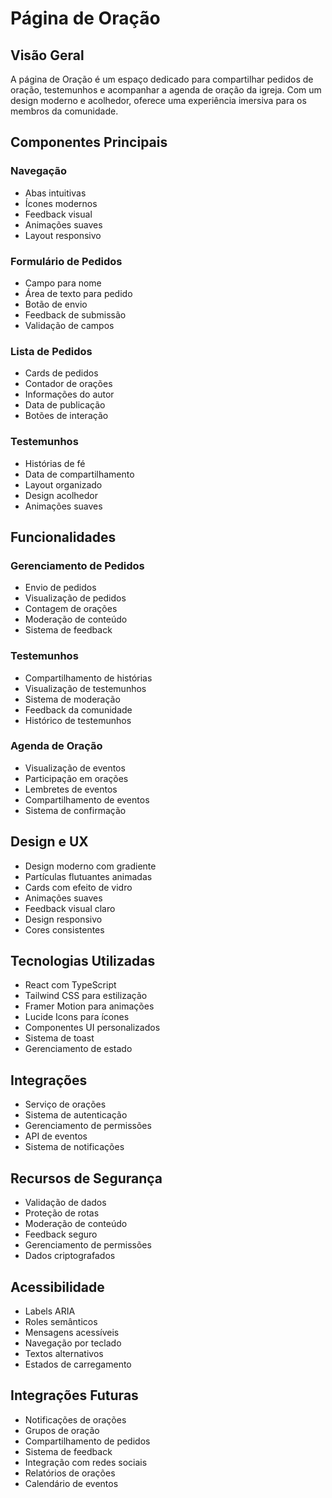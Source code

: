 # Página de Oração

## Visão Geral
A página de Oração é um espaço dedicado para compartilhar pedidos de oração, testemunhos e acompanhar a agenda de oração da igreja. Com um design moderno e acolhedor, oferece uma experiência imersiva para os membros da comunidade.

## Componentes Principais

### Navegação
- Abas intuitivas
- Ícones modernos
- Feedback visual
- Animações suaves
- Layout responsivo

### Formulário de Pedidos
- Campo para nome
- Área de texto para pedido
- Botão de envio
- Feedback de submissão
- Validação de campos

### Lista de Pedidos
- Cards de pedidos
- Contador de orações
- Informações do autor
- Data de publicação
- Botões de interação

### Testemunhos
- Histórias de fé
- Data de compartilhamento
- Layout organizado
- Design acolhedor
- Animações suaves

## Funcionalidades

### Gerenciamento de Pedidos
- Envio de pedidos
- Visualização de pedidos
- Contagem de orações
- Moderação de conteúdo
- Sistema de feedback

### Testemunhos
- Compartilhamento de histórias
- Visualização de testemunhos
- Sistema de moderação
- Feedback da comunidade
- Histórico de testemunhos

### Agenda de Oração
- Visualização de eventos
- Participação em orações
- Lembretes de eventos
- Compartilhamento de eventos
- Sistema de confirmação

## Design e UX
- Design moderno com gradiente
- Partículas flutuantes animadas
- Cards com efeito de vidro
- Animações suaves
- Feedback visual claro
- Design responsivo
- Cores consistentes

## Tecnologias Utilizadas
- React com TypeScript
- Tailwind CSS para estilização
- Framer Motion para animações
- Lucide Icons para ícones
- Componentes UI personalizados
- Sistema de toast
- Gerenciamento de estado

## Integrações
- Serviço de orações
- Sistema de autenticação
- Gerenciamento de permissões
- API de eventos
- Sistema de notificações

## Recursos de Segurança
- Validação de dados
- Proteção de rotas
- Moderação de conteúdo
- Feedback seguro
- Gerenciamento de permissões
- Dados criptografados

## Acessibilidade
- Labels ARIA
- Roles semânticos
- Mensagens acessíveis
- Navegação por teclado
- Textos alternativos
- Estados de carregamento

## Integrações Futuras
- Notificações de orações
- Grupos de oração
- Compartilhamento de pedidos
- Sistema de feedback
- Integração com redes sociais
- Relatórios de orações
- Calendário de eventos 